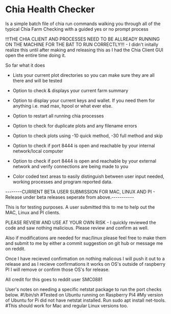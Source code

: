 # Chia Health Checker
Is a simple batch file of chia run commands walking you through all of the typical Chia Farm Checking with a guided yes or no prompt process

!!!THE CHIA CLIENT AND PROCESSES NEED TO BE ALLREADY RUNNING ON THE MACHINE FOR THE BAT TO RUN CORRECTLY!!! - I didn't initally realize this until after making and releasing this as I had the Chia Client GUI open the entire time doing it.

So far what it does

- Lists your current plot directories so you can make sure they are all there and will be tested

- Option to check & displays your current farm summary

- Option to display your current keys and wallet. If you need them for anything i.e. mad max, hpool or what ever else.

- Option to restart all running chia processes

- Option to check for duplicate plots and any filename errors

- Option to check plots using -10 quick method, -30 full method and skip

- Option to check if port 8444 is open and reachable by your internal network/local computer

- Option to check if port 8444 is open and reachable by your external network and verify connections are being made to you

- Color coded text areas to easily distinguish between user input needed, working processes and program reported data.

--------CURRENT BETA USER SUBMISSION FOR MAC, LINUX AND PI - Release under beta releases seperate from above.-----------

This is for testing purposes. A user submitted this to me to help out the MAC, Linux and PI clients.

PLEASE REVIEW AND USE AT YOUR OWN RISK - I quickly reviewed the code and saw nothing malicious. Please review and confirm as well.

Also if modifications are needed for mac/linux please feel free to make them and submit to me by either a commit suggestion on git hub or message me on reddit.

Once I have recieved confirmation on nothing malicous I will push it out to a release and as I recieve confirmations it works on OS's outside of raspberry PI I will remove or confirm those OS's for release.

All credit for this goes to reddit user SMC0881

User's notes on needing a specific netstat package to run the port checks below.
#!/bin/sh
#Tested on Ubuntu running on Raspberry Pi4
#My version of Ubuntu for Pi did not have netstat installed. Run sudo apt install net-tools.
#This should work for Mac and regular Linux versions too.
#
